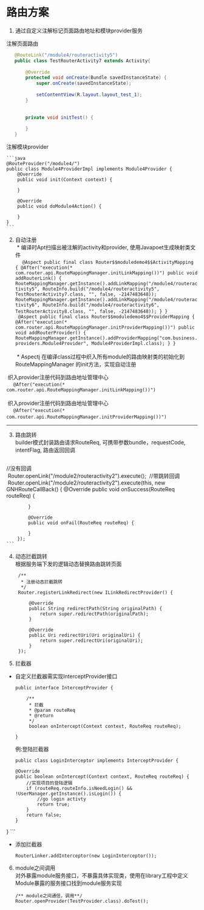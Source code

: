 # 路由方案
1. 通过自定义注解标记页面路由地址和模块provider服务  

  
 注解页面路由
 
 ```java  
	@RouteLink("/module4/routeractivity5")
	public class TestRouterActivity7 extends Activity{
		
	    @Override
	    protected void onCreate(Bundle savedInstanceState) {
	        super.onCreate(savedInstanceState);
		
	        setContentView(R.layout.layout_test_1);
	    }
		
		
	    private void initTest() {
		
	    }
	}  
```
  注解模块provider
    
	```java
	@RouteProvider("/module4/")
	public class Module4ProviderImpl implements Module4Provider {
	    @Override
	    public void init(Context context) {
	
	    }
	
	    @Override
	    public void doModule4Action() {
	
	    }
	}
	```
2. 自动注册  
  * 编译时Apt扫描出被注解的activity和provider, 使用Javapoet生成映射类文件  
  ```
  @Aspect
public final class Router$$moduledemo4$$ActivityMapping {
    @After("execution(* com.router.api.RouteMappingManager.initLinkMapping())")
    public void addRouterLink() {
        RouteMappingManager.getInstance().addLinkMapping("/module4/routeractivity5", RouteInfo.build("/module4/routeractivity5", TestRouterActivity7.class, "", false, -2147483648));
        RouteMappingManager.getInstance().addLinkMapping("/module4/routeractivity6", RouteInfo.build("/module4/routeractivity6", TestRouterActivity8.class, "", false, -2147483648));
    }
}
  ```
  
  ```
  @Aspect
public final class Router$$moduledemo4$$ProviderMapping {
  @After("execution(* com.router.api.RouteMappingManager.initProviderMapping())")
  public void addRouterProvider() {
    RouteMappingManager.getInstance().addProviderMapping("com.business.providers.Module4Provider", Module4ProviderImpl.class);
  }
}
  ```  
        
  * Aspectj 在编译class过程中织入所有module的路由映射类的初始化到 RouteMappingManager 的init方法，实现自动注册

  织入provider注册代码到路由地址管理中心  
  ```
  @After("execution(* com.router.api.RouteMappingManager.initLinkMapping())")
  ```  
    
  织入provider注册代码到路由地址管理中心  
  ```
  @After("execution(* com.router.api.RouteMappingManager.initProviderMapping())")
  ```
   
***  
  
3. 路由跳转  
builder模式封装路由请求RouteReq, 可携带参数bundle，requestCode, intentFlag, 路由返回回调
  
	```
  //没有回调   
  Router.openLink("/module2/routeractivity2").execute(); 
  //带跳转回调          
  Router.openLink("/module2/routeractivity2").execute(this, new GNHRouteCallBack() {
            @Override
            public void onSuccess(RouteReq routeReq) {
	
            }
	
            @Override
            public void onFail(RouteReq routeReq) {
	
            }
        });
	```  
4. 动态拦截跳转  
根据服务端下发的逻辑动态替换路由跳转页面
  

	```
     /**
      * 注册动态拦截跳转
      */
     Router.registerLinkRedirect(new ILinkRedirectProvider() {
	
         @Override
         public String redirectPath(String originalPath) {
             return super.redirectPath(originalPath);
         }
	
         @Override
         public Uri redirectUri(Uri originalUri) {
             return super.redirectUri(originalUri);
         }
     });
	```

5. 拦截器  
  * 自定义拦截器需实现InterceptProvider接口
  
	```  
	public interface InterceptProvider {
	
	    /**
	     * 拦截
	     * @param routeReq
	     * @return
	     */
	     boolean onIntercept(Context context, RouteReq routeReq);
	
	}
	```  
	例:登陆拦截器  
	  
	```
	public class LoginInterceptor implements InterceptProvider {

    @Override
    public boolean onIntercept(Context context, RouteReq routeReq) {
        //实现项目的登陆逻辑
        if (routeReq.routeInfo.isNeedLogin() && !UserManager.getInstance().isLogin()) {
            //go login activty
            return true;
        }
        return false;
    }
}
	```  
  * 添加拦截器  

	```
	RouterLinker.addInterceptor(new LoginInterceptor()); 
	```
	 
6. module之间调用  
对外暴露module服务接口，不暴露具体实现类，使用在library工程中定义Module暴露的服务接口找到module服务实现  
	
	```
	/** module之间通信，调用**/
	Router.openProvider(TestProvider.class).doTest();
	```  

  
  
    
      
      
